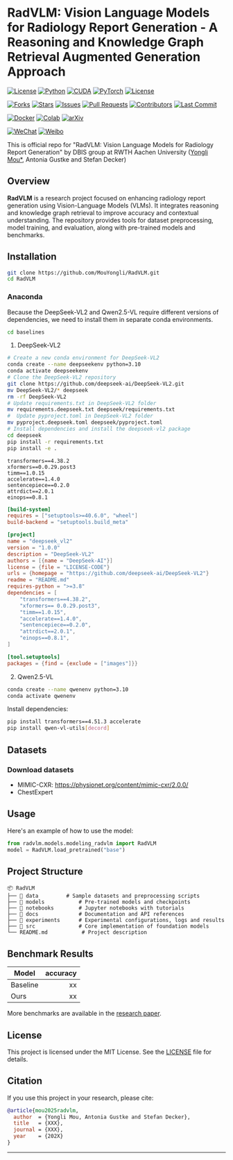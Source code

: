 # RadVLM: Vision Language Models for Radiology Report Generation - A Reasoning and Knowledge Graph Retrieval Augmented Generation Approach 

[![License](https://img.shields.io/badge/license-MIT-blue.svg)](LICENSE)
[![Python](https://img.shields.io/badge/Python-3.10%2B-blue.svg)](https://www.python.org/)
[![CUDA](https://img.shields.io/badge/CUDA-12.4-green)](https://developer.nvidia.com/cuda-downloads)
[![PyTorch](https://img.shields.io/badge/PyTorch-2.5.0-red)](https://pytorch.org/get-started/locally/)
[![License](https://img.shields.io/badge/license-MIT-blue.svg)](LICENSE)

[![Forks](https://img.shields.io/github/forks/MouYongli/RadVLM?style=social)](https://github.com/MouYongli/RadVLM/network/members)
[![Stars](https://img.shields.io/github/stars/MouYongli/RadVLM?style=social)](https://github.com/MouYongli/RadVLM/stargazers)
[![Issues](https://img.shields.io/github/issues/MouYongli/RadVLM)](https://github.com/MouYongli/RadVLM/issues)
[![Pull Requests](https://img.shields.io/github/issues-pr/MouYongli/RadVLM)](https://github.com/MouYongli/RadVLM/pulls)
[![Contributors](https://img.shields.io/github/contributors/MouYongli/RadVLM)](https://github.com/MouYongli/RadVLM/graphs/contributors)
[![Last Commit](https://img.shields.io/github/last-commit/MouYongli/RadVLM)](https://github.com/MouYongli/RadVLM/commits/main)
<!-- [![Build Status](https://img.shields.io/github/actions/workflow/status/MouYongli/RadVLM/ci.yml)](https://github.com/MouYongli/RadVLM/actions)
[![Code Quality](https://img.shields.io/lgtm/grade/python/g/MouYongli/RadVLM.svg?logo=lgtm&logoWidth=18)](https://lgtm.com/projects/g/MouYongli/RadVLM/context:python) -->

[![Docker](https://img.shields.io/badge/Docker-Supported-blue)](https://hub.docker.com/r/YOUR_DOCKER_IMAGE)
[![Colab](https://img.shields.io/badge/Open%20in-Colab-yellow)](https://colab.research.google.com/github/YOUR_GITHUB_USERNAME/YOUR_REPO_NAME/blob/main/notebooks/demo.ipynb)
[![arXiv](https://img.shields.io/badge/arXiv-XXXX.XXXXX-b31b1b.svg)](https://arxiv.org/abs/XXXX.XXXXX)


[![WeChat](https://img.shields.io/badge/WeChat-公众号名称-green)](https://your-wechat-link.com)
[![Weibo](https://img.shields.io/badge/Weibo-关注-red)](https://weibo.com/YOUR_WEIBO_LINK)
<!-- [![Discord](https://img.shields.io/discord/YOUR_DISCORD_SERVER_ID?label=Discord&logo=discord&color=5865F2)](https://discord.gg/YOUR_INVITE_LINK) -->
<!-- [![Twitter](https://img.shields.io/twitter/follow/YOUR_TWITTER_HANDLE?style=social)](https://twitter.com/YOUR_TWITTER_HANDLE) -->



This is official repo for "RadVLM: Vision Language Models for Radiology Report Generation" by DBIS group at RWTH Aachen University
([Yongli Mou*](mou@dbis.rwth-aachen.de), Antonia Gustke and Stefan Decker)

## Overview

**RadVLM** is a research project focused on enhancing radiology report generation using Vision-Language Models (VLMs). It integrates reasoning and knowledge graph retrieval to improve accuracy and contextual understanding. The repository provides tools for dataset preprocessing, model training, and evaluation, along with pre-trained models and benchmarks.

## Installation

```bash
git clone https://github.com/MouYongli/RadVLM.git
cd RadVLM
```

### Anaconda

Because the DeepSeek-VL2 and Qwen2.5-VL require different versions of dependencies, we need to install them in separate conda environments.

```bash
cd baselines
```

1. DeepSeek-VL2
```bash
# Create a new conda environment for DeepSeek-VL2
conda create --name deepseekenv python=3.10
conda activate deepseekenv
# Clone the DeepSeek-VL2 repository
git clone https://github.com/deepseek-ai/DeepSeek-VL2.git
mv DeepSeek-VL2/* deepseek
rm -rf DeepSeek-VL2
# Update requirements.txt in DeepSeek-VL2 folder
mv requirements.deepseek.txt deepseek/requirements.txt
#  Update pyproject.toml in DeepSeek-VL2 folder
mv pyproject.deepseek.toml deepseek/pyproject.toml
# Install dependencies and install the deepseek-vl2 package
cd deepseek
pip install -r requirements.txt
pip install -e .
```

```text
transformers==4.38.2
xformers==0.0.29.post3
timm==1.0.15
accelerate==1.4.0
sentencepiece==0.2.0
attrdict==2.0.1
einops==0.8.1
```

```TOML
[build-system]
requires = ["setuptools>=40.6.0", "wheel"]
build-backend = "setuptools.build_meta"

[project]
name = "deepseek_vl2"
version = "1.0.0"
description = "DeepSeek-VL2"
authors = [{name = "DeepSeek-AI"}]
license = {file = "LICENSE-CODE"}
urls = {homepage = "https://github.com/deepseek-ai/DeepSeek-VL2"}
readme = "README.md"
requires-python = ">=3.8"
dependencies = [
    "transformers==4.38.2",
    "xformers== 0.0.29.post3",
    "timm==1.0.15",
    "accelerate==1.4.0",
    "sentencepiece==0.2.0",
    "attrdict==2.0.1",
    "einops==0.8.1",
]

[tool.setuptools]
packages = {find = {exclude = ["images"]}}
```

2. Qwen2.5-VL

```bash
conda create --name qwenenv python=3.10
conda activate qwenenv
```

Install dependencies:
```bash          
pip install transformers==4.51.3 accelerate
pip install qwen-vl-utils[decord]
```


## Datasets

### Download datasets

- MIMIC-CXR: https://physionet.org/content/mimic-cxr/2.0.0/
- ChestExpert







## Usage

Here's an example of how to use the model:

```python
from radvlm.models.modeling_radvlm import RadVLM
model = RadVLM.load_pretrained("base")
```

## Project Structure
```
📦 RadVLM
├── 📁 data         # Sample datasets and preprocessing scripts
├── 📁 models           # Pre-trained models and checkpoints
├── 📁 notebooks        # Jupyter notebooks with tutorials
├── 📁 docs             # Documentation and API references
├── 📁 experiments      # Experimental configurations, logs and results
├── 📁 src              # Core implementation of foundation models
└── README.md           # Project description
```

## Benchmark Results

| Model        | accuracy |
|--------------|-------:|
| Baseline | xx     |  
| Ours | xx     | 
More benchmarks are available in the [research paper](https://your-project-website.com/paper).


## License

This project is licensed under the MIT License. See the [LICENSE](LICENSE) file for details.


## Citation

If you use this project in your research, please cite:
```bibtex
@article{mou2025radvlm,
  author  = {Yongli Mou, Antonia Gustke and Stefan Decker},
  title   = {XXX},
  journal = {XXX},
  year    = {202X}
}
```

---
<!-- ---Developed by **Your Name** | [LinkedIn](https://linkedin.com/in/YOURNAME) | [Twitter](https://twitter.com/YOURHANDLE) -->
